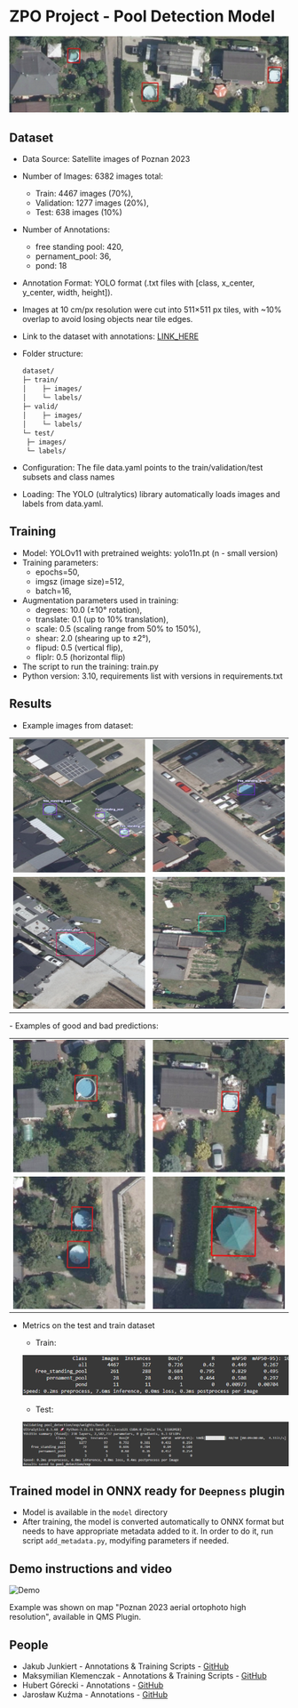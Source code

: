 # ZPO Project - Pool Detection Model

![Banner](img/banner.png)

## Dataset
- Data Source: Satellite images of Poznan 2023 
- Number of Images: 6382 images total:
  - Train: 4467 images (70%),
  - Validation: 1277 images (20%),
  - Test: 638 images (10%)
- Number of Annotations:
  - free standing pool: 420,
  - pernament_pool: 36,
  - pond: 18
- Annotation Format: YOLO format (.txt files with [class, x_center, y_center, width, height]).
- Images at 10 cm/px resolution were cut into 511×511 px tiles, with ~10% overlap to avoid losing objects near tile edges.
- Link to the dataset with annotations: [LINK_HERE](https://app.roboflow.com/poolsearch2024/pool_searching)
- Folder structure:

      dataset/
      ├─ train/
      │    ├─ images/
      │    └─ labels/
      ├─ valid/
      │    ├─ images/
      │    └─ labels/
      └─ test/
       ├─ images/
       └─ labels/


- Configuration: The file data.yaml points to the train/validation/test subsets and class names
- Loading: The YOLO (ultralytics) library automatically loads images and labels from data.yaml.

## Training
- Model: YOLOv11 with pretrained weights: yolo11n.pt (n - small version)
- Training parameters:
  - epochs=50,
  - imgsz (image size)=512,
  - batch=16,
- Augmentation parameters used in training:
  - degrees: 10.0 (±10° rotation),
  - translate: 0.1 (up to 10% translation),
  - scale: 0.5 (scaling range from 50% to 150%),
  - shear: 2.0 (shearing up to ±2°),
  - flipud: 0.5 (vertical flip),
  - fliplr: 0.5 (horizontal flip) 
- The script to run the training: train.py
- Python version: 3.10, requirements list with versions in requirements.txt

## Results
- Example images from dataset:
<table>
  <tr>
    <td><img src="img/dataset1.png" alt="Image 1" width="300"></td>
    <td><img src="img/dataset2.png" alt="Image 2" width="300"></td>
  </tr>
  <tr>
    <td><img src="img/dataset3.png" alt="Image 3" width="300"></td>
    <td><img src="img/dataset4.png" alt="Image 4" width="300"></td>
  </tr>
</table>
- Examples of good and bad predictions:
<table>
  <tr>
    <td><img src="img/good_prediction1.png" alt="Image 1" width="300"></td>
    <td><img src="img/good_prediction2.png" alt="Image 2" width="300"></td>
  </tr>
  <tr>
    <td><img src="img/good_prediction3.png" alt="Image 3" width="300"></td>
    <td><img src="img/bad_prediction1.png" alt="Image 4" width="300"></td>
  </tr>
</table>


- Metrics on the test and train dataset
  - Train:
    
  ![Train](img/train_metrics.png)
  - Test:
    
  ![Test](img/test_metrics.png)

## Trained model in ONNX ready for `Deepness` plugin
- Model is available in the `model` directory
- After training, the model is converted automatically to ONNX format but needs to have appropriate metadata added to it. In order to do it, run script `add_metadata.py`, modyifing parameters if needed.

## Demo instructions and video

![Demo](img/usage_tutorial.gif)

Example was shown on map "Poznan 2023 aerial ortophoto high resolution", available in QMS Plugin.
## People
- Jakub Junkiert - Annotations & Training Scripts - [GitHub](https://github.com/JJayU)
- Maksymilian Klemenczak - Annotations & Training Scripts - [GitHub](https://github.com/MaksymilianKlemen)
- Hubert Górecki - Annotations - [GitHub](https://github.com/theHaUBe)
- Jarosław Kuźma - Annotations - [GitHub](https://github.com/Yerbiff)

